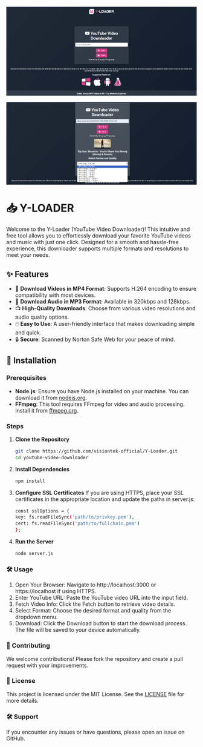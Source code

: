 ﻿![alt text](image.png)

![alt text](image-1.png)

# 📥 Y-LOADER

Welcome to the Y-Loader (YouTube Video Downloader)! This intuitive and free tool allows you to effortlessly download your favorite YouTube videos and music with just one click. Designed for a smooth and hassle-free experience, this downloader supports multiple formats and resolutions to meet your needs.

## ✨ Features

- 🎥  **Download Videos in MP4 Format**: Supports H.264 encoding to ensure compatibility with most devices.
- 🎵  **Download Audio in MP3 Format**: Available in 320kbps and 128kbps.
- 📺  **High-Quality Downloads**: Choose from various video resolutions and audio quality options.
- 🖱️  **Easy to Use**: A user-friendly interface that makes downloading simple and quick.
- 🔒  **Secure**: Scanned by Norton Safe Web for your peace of mind.

## 🚀 Installation

### Prerequisites

- **Node.js**: Ensure you have Node.js installed on your machine. You can download it from [nodejs.org](https://nodejs.org/).
- **FFmpeg**: This tool requires FFmpeg for video and audio processing. Install it from [ffmpeg.org](https://ffmpeg.org/download.html).

### Steps

1. **Clone the Repository**

   ```bash
   git clone https://github.com/visiontek-official/Y-Loader.git
   cd youtube-video-downloader

2. **Install Dependencies**

   ```bash
   npm install

3. **Configure SSL Certificates**
If you are using HTTPS, place your SSL certificates in the appropriate location and update the paths in server.js:

   ```bash
   const sslOptions = {
   key: fs.readFileSync('path/to/privkey.pem'),
   cert: fs.readFileSync('path/to/fullchain.pem')
   };

4. **Run the Server**

   ```bash
   node server.js

### 🛠️ Usage

1.	Open Your Browser: Navigate to http://localhost:3000 or https://localhost if using HTTPS.
2.	Enter YouTube URL: Paste the YouTube video URL into the input field.
3.	Fetch Video Info: Click the Fetch button to retrieve video details.
4.	Select Format: Choose the desired format and quality from the dropdown menu.
5.	Download: Click the Download button to start the download process. The file will be saved to your device automatically.

### 🤝 Contributing

We welcome contributions! Please fork the repository and create a pull request with your improvements.

### 📜 License

This project is licensed under the MIT License. See the [LICENSE](https://chatgpt.com/c/LICENSE) file for more details.

### 🛠️ Support

If you encounter any issues or have questions, please open an issue on GitHub.